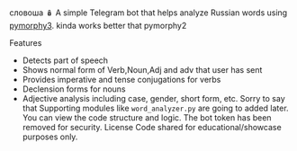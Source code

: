  словоша 🪆
A simple Telegram bot that helps analyze Russian words using [pymorphy3](https://github.com/kmike/pymorphy2).
kinda works better that pymorphy2

 Features
- Detects part of speech
- Shows normal form of Verb,Noun,Adj and adv that user has sent
- Provides imperative and tense conjugations for verbs
- Declension forms for nouns
- Adjective analysis including case, gender, short form, etc.
Sorry to say that Supporting modules like `word_analyzer.py` are going to added later.
You can view the code structure and logic. The bot token has been removed for security.
    License
Code shared for educational/showcase purposes only.